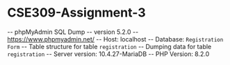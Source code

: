 # CSE309-Assignment-3
-- phpMyAdmin SQL Dump
-- version 5.2.0
-- https://www.phpmyadmin.net/
-- Host: localhost
-- Database: `Registration Form`
-- Table structure for table `registration`
-- Dumping data for table `registration`
-- Server version: 10.4.27-MariaDB
-- PHP Version: 8.2.0
